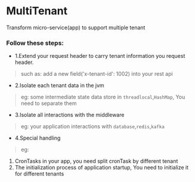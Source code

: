 # MultiTenant
Transform micro-service(app) to support multiple tenant 

### Follow these steps:
+ 1.Extend your request header to carry tenant information you request header.
> such as: add a new field('x-tenant-id': 1002) into your rest api

+ 2.Isolate each tenant data in the jvm

> eg: some intermediate state data store in ```threadlocal```,```HashMap```, You need to separate them

+ 3.Isolate all interactions with the middleware

> eg: your application interactions with  ```database```,```redis```,```kafka```


+ 4.Special handling

> eg:
1. CronTasks in your app, you need split cronTask by different tenant
2. The initialization process of application startup, You need to initialize it for different tenants
